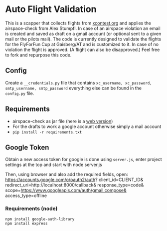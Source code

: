# Auto Flight Validation

This is a scapper that collects flights from [xcontest.org](xcontest.org) and applies the airspace-check from Alex Stumpfl. In case of an airspace violation an email is created and saved as draft on a gmail account (or optional sent to a given mail or the pilots mail). The code is currently designed to validate the flights for the FlyForFun Cup at Gaisberg/AT and is customized to it. In case of no violation the flight is approved. (A flight can also be disapproved.)
Feel free to fork and repurpose this code.

## Config

Create a `__credentials.py` file that contains `xc_username, xc_password, smtp_username, smtp_password` everything else can be found in the `config.py` file.

## Requirements

- airspace-check as jar file (here is a [web version](https://airspace-check.appspot.com))
- For the drafts to work a google account otherwise simply a mail account
- `pip install -r requirements.txt`

## Google Token

Obtain a new access token for google is done using `server.js`, enter project settings at the top and start with
        node server.js

Then, using browser and also add the required fields, open:
    https://accounts.google.com/o/oauth2/auth?
        client_id=CLIENT_ID&
        redirect_uri=http://localhost:8000/callback&
        response_type=code&
        scope=https://www.googleapis.com/auth/gmail.compose&
        access_type=offline

### Requirements (node)

    npm install google-auth-library
    npm install express

